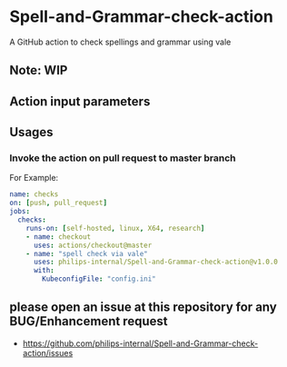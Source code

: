 # Spell-and-Grammar-check-action

A GitHub action to check spellings and grammar using vale

## Note: WIP

## Action input parameters

## Usages

### Invoke the action on pull request to master branch
For Example:

```yml
name: checks
on: [push, pull_request]
jobs:
  checks:
    runs-on: [self-hosted, linux, X64, research]
    - name: checkout
      uses: actions/checkout@master
    - name: "spell check via vale"
      uses: philips-internal/Spell-and-Grammar-check-action@v1.0.0
      with:
        KubeconfigFile: "config.ini"
```
## please open an issue at this repository for any BUG/Enhancement request
- https://github.com/philips-internal/Spell-and-Grammar-check-action/issues
